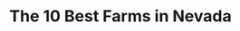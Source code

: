 ---
layout: ampstory
title: The 10 Best Farms in Nevada
cover:
   title: The 10 Best Farms in Nevada
   subtitle: Open Directory Project
   background: ../assets/images/farms/cover.jpg

pages: 
 - layout: thirds
   top: <h1>#1 The Las Vegas Farm</h1>
   bottom: "<p>I loved it so much. I want to go back..</p>"
   background: ../assets/images/farms/A.jpg
   backgroundblur: true   
 - layout: thirds
   top: <h1>#2 Lattin Farms</h1>
   bottom: "<p>Very lovely, little farm.</p>"
   background: ../assets/images/farms/B.jpg
   backgroundblur: true  
 - layout: thirds
   top: <h1>#3 McKee Ranch Foundation</h1>
   bottom: "<p>Great place for the kids, and very fun. The animals are all very friendly and sweet.</p>"
   background: ../assets/images/farms/C.jpg
   backgroundblur: true
 - layout: thirds
   top: <h1>#4 Peri & Sons Farms</h1>
   bottom: "<p>It’s about 3 hours give or take to load here every time. Not bad.</p>"
   background: ../assets/images/farms/D.jpg
   backgroundblur: true  
 - layout: thirds
   top: <h1>#5 Penoyer Farms LLC</h1>
   bottom: "<p>This was a nice place to visit.</p>"
   background: ../assets/images/farms/E.jpg
   backgroundblur: true  
 - layout: thirds
   top: <h1>#6 Elar Jenkins Farm</h1>
   bottom: "<p>Tonopah, NV 89049, United States|4.6(40).</p>"
   background: ../assets/images/farms/F.jpg
   backgroundblur: true  
 - layout: thirds
   top: <h1>#7 Kenon Forrester Farm</h1>
   bottom: "<p>Tonopah, NV 89049, United States|4.3(12).</p>"
   background: ../assets/images/farms/G.jpg
   backgroundblur: true 
 - layout: thirds
   top: <h1>#8 Silver Lion Farms</h1>
   bottom: "<p>30955 N. Alt, US-93, Ely, NV 89301, United States|4.4(10).</p>"
   background: ../assets/images/farms/H.jpg
   backgroundblur: true 
 - layout: thirds
   top: <h1>#9 Garden Farms of Nevada, Las Vegas | Garden Farms Foundation</h1>
   bottom: "<p>36 2465540, -115 #1515319, North Las Vegas, NV 89032, United States|4.7(9).</p>"
   background: ../assets/images/farms/I.jpg
   backgroundblur: true 
 - layout: thirds
   top: <h1>#10 Railroad Valley Farms</h1>
   bottom: "<p>Nevada, United States|4.8(5).</p>"
   background: ../assets/images/farms/J.jpg
   backgroundblur: true   
 - layout: thirds
   middle: Continue reading...
   cta:
      link: https://www.knot35.com/toplist/the-10-best-farms-in-nevada/
      text: The 10 Best Farms in Nevada
      
---